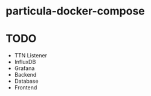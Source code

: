 # particula-docker-compose

# TODO 

- TTN Listener
- InfluxDB
- Grafana
- Backend
- Database
- Frontend